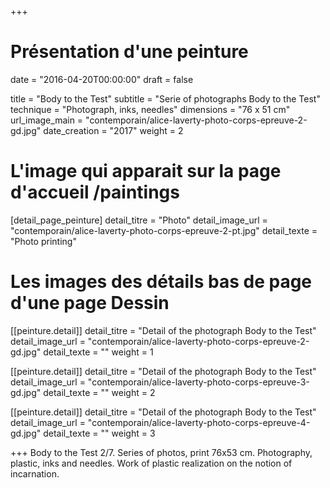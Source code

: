 +++
# Présentation d'une peinture
date = "2016-04-20T00:00:00"
draft = false

title = "Body to the Test"
subtitle = "Serie of photographs Body to the Test"
technique = "Photograph, inks, needles"
dimensions = "76 x 51 cm"
url_image_main = "contemporain/alice-laverty-photo-corps-epreuve-2-gd.jpg"
date_creation = "2017"
weight = 2

# L'image qui apparait sur la page d'accueil /paintings
[detail_page_peinture]
detail_titre = "Photo"
detail_image_url = "contemporain/alice-laverty-photo-corps-epreuve-2-pt.jpg"
detail_texte = "Photo printing"

# Les images des détails bas de page d'une page Dessin
[[peinture.detail]]
detail_titre = "Detail of the photograph Body to the Test"
detail_image_url = "contemporain/alice-laverty-photo-corps-epreuve-2-gd.jpg"
detail_texte = ""
weight = 1

[[peinture.detail]]
detail_titre = "Detail of the photograph Body to the Test"
detail_image_url = "contemporain/alice-laverty-photo-corps-epreuve-3-gd.jpg"
detail_texte = ""
weight = 2

[[peinture.detail]]
detail_titre = "Detail of the photograph Body to the Test"
detail_image_url = "contemporain/alice-laverty-photo-corps-epreuve-4-gd.jpg"
detail_texte = ""
weight = 3

+++
 Body to the Test 2/7. Series of photos, print 76x53 cm. Photography, plastic, inks and needles. Work of plastic realization on the notion of incarnation.
